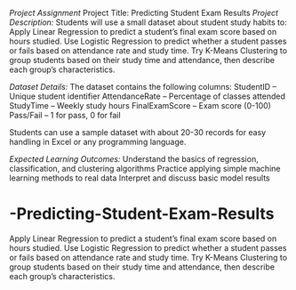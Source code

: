 *Project Assignment*
 Project Title: Predicting Student Exam Results 
*Project Description:* 
Students will use a small dataset about student study habits to: 
Apply Linear Regression to predict a student’s final exam score based on hours studied. 
Use Logistic Regression to predict whether a student passes or fails based on attendance rate and study time. 
Try K-Means Clustering to group students based on their study time and attendance, then describe each group’s characteristics. 


*Dataset Details:* 
The dataset contains the following columns: 
StudentID – Unique student identifier 
AttendanceRate – Percentage of classes attended 
StudyTime – Weekly study hours 
FinalExamScore – Exam score (0-100) 
Pass/Fail – 1 for pass, 0 for fail 

Students can use a sample dataset with about 20-30 records for easy handling in Excel or any programming language. 


*Expected Learning Outcomes:* 
Understand the basics of regression, classification, and clustering algorithms 
Practice applying simple machine learning methods to real data 
Interpret and discuss basic model results



# -Predicting-Student-Exam-Results
Apply Linear Regression to predict a student’s final exam score based on hours studied.  Use Logistic Regression to predict whether a student passes or fails based on attendance rate and study time.  Try K-Means Clustering to group students based on their study time and attendance, then describe each group’s characteristics. 

